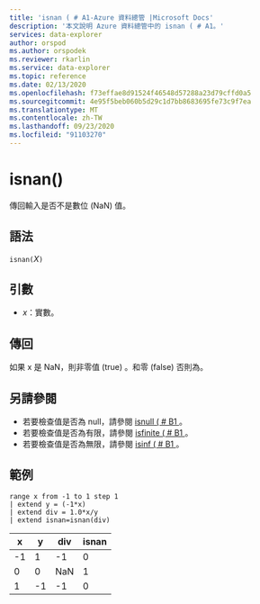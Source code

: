 ```yaml
---
title: 'isnan ( # A1-Azure 資料總管 |Microsoft Docs'
description: '本文說明 Azure 資料總管中的 isnan ( # A1。'
services: data-explorer
author: orspod
ms.author: orspodek
ms.reviewer: rkarlin
ms.service: data-explorer
ms.topic: reference
ms.date: 02/13/2020
ms.openlocfilehash: f73effae8d91524f46548d57288a23d79cffd0a5
ms.sourcegitcommit: 4e95f5beb060b5d29c1d7bb8683695fe73c9f7ea
ms.translationtype: MT
ms.contentlocale: zh-TW
ms.lasthandoff: 09/23/2020
ms.locfileid: "91103270"
---
```

# <a name="isnan"></a>isnan()

傳回輸入是否不是數位 (NaN) 值。  

## <a name="syntax"></a>語法

`isnan(`*X*`)`

## <a name="arguments"></a>引數

* *x*：實數。

## <a name="returns"></a>傳回

如果 x 是 NaN，則非零值 (true) 。和零 (false) 否則為。

## <a name="see-also"></a>另請參閱

* 若要檢查值是否為 null，請參閱 [isnull ( # B1 ](isnullfunction.md)。
* 若要檢查值是否為有限，請參閱 [isfinite ( # B1 ](isfinitefunction.md)。
* 若要檢查值是否為無限，請參閱 [isinf ( # B1 ](isinffunction.md)。

## <a name="example"></a>範例

```kusto
range x from -1 to 1 step 1
| extend y = (-1*x) 
| extend div = 1.0*x/y
| extend isnan=isnan(div)
```

|x|y|div|isnan|
|---|---|---|---|
|-1|1|-1|0|
|0|0|NaN|1|
|1|-1|-1|0|